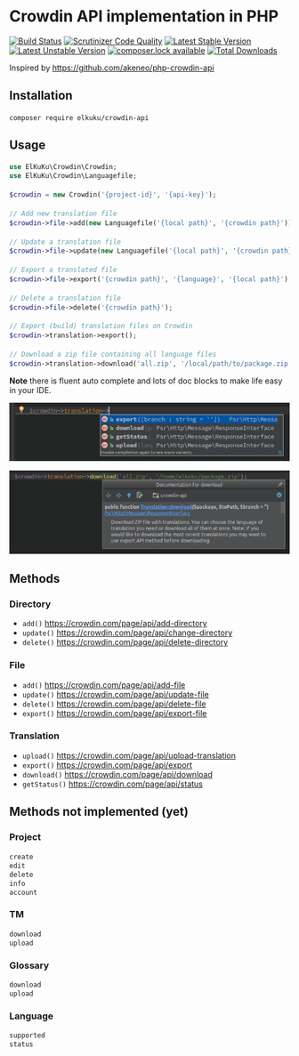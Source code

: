 # Crowdin API implementation in PHP

[![Build Status](https://travis-ci.org/elkuku/crowdin-api.svg?branch=master)](https://travis-ci.org/elkuku/crowdin-api) [![Scrutinizer Code Quality](https://scrutinizer-ci.com/g/elkuku/crowdin-api/badges/quality-score.png?b=master)](https://scrutinizer-ci.com/g/elkuku/crowdin-api/?branch=master) [![Latest Stable Version](https://poser.pugx.org/elkuku/crowdin-api/v/stable)](https://packagist.org/packages/elkuku/crowdin-api) [![Latest Unstable Version](https://poser.pugx.org/elkuku/crowdin-api/v/unstable)](https://packagist.org/packages/elkuku/crowdin-api) [![composer.lock available](https://poser.pugx.org/elkuku/crowdin-api/composerlock)](https://packagist.org/packages/elkuku/crowdin-api) [![Total Downloads](https://poser.pugx.org/elkuku/crowdin-api/downloads)](https://packagist.org/packages/elkuku/crowdin-api) 

Inspired by https://github.com/akeneo/php-crowdin-api

## Installation

`composer require elkuku/crowdin-api`

## Usage

```php
use ElKuKu\Crowdin\Crowdin;
use ElKuKu\Crowdin\Languagefile;

$crowdin = new Crowdin('{project-id}', '{api-key}');

// Add new translation file
$crowdin->file->add(new Languagefile('{local path}', '{crowdin path}'));

// Update a translation file
$crowdin->file->update(new Languagefile('{local path}', '{crowdin path}'));

// Export a translated file
$crowdin->file->export('{crowdin path}', '{language}', '{local path}');

// Delete a translation file
$crowdin->file->delete('{crowdin path}');

// Export (build) translation files on Crowdin
$crowdin->translation->export();

// Download a zip file containing all language files
$crowdin->translation->download('all.zip', '/local/path/to/package.zip');
```

**Note** there is fluent auto complete and lots of doc blocks to make life easy in your IDE.

![Auto complete](/docu/shot-1.png?raw=true "Auto complete")

![Documentation](/docu/shot-2.png?raw=true "Documentation")

## Methods

### Directory
* `add()` https://crowdin.com/page/api/add-directory
* `update()` https://crowdin.com/page/api/change-directory
* `delete()` https://crowdin.com/page/api/delete-directory

### File
* `add()` https://crowdin.com/page/api/add-file
* `update()` https://crowdin.com/page/api/update-file
* `delete()` https://crowdin.com/page/api/delete-file
* `export()` https://crowdin.com/page/api/export-file

### Translation
* `upload()` https://crowdin.com/page/api/upload-translation
* `export()` https://crowdin.com/page/api/export
* `download()` https://crowdin.com/page/api/download
* `getStatus()` https://crowdin.com/page/api/status

## Methods not implemented (yet)

### Project
	create
	edit
	delete
	info
	account
### TM
	download
	upload
### Glossary
	download
	upload
### Language
	supported
	status

